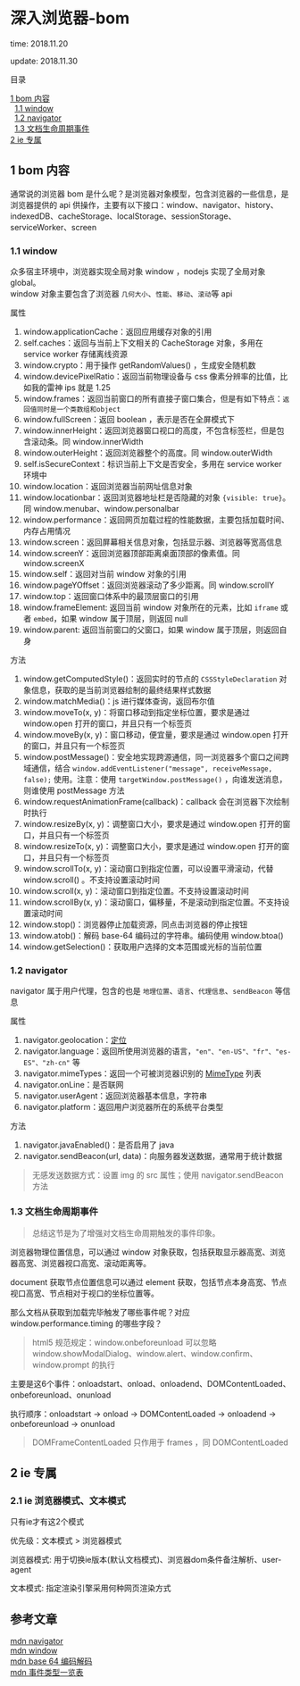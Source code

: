 # 深入浏览器-bom

time: 2018.11.20

update: 2018.11.30

目录

[1 bom 内容](#1-bom-内容)  
&nbsp;&nbsp;[1.1 window](#1.1-window)  
&nbsp;&nbsp;[1.2 navigator](#1.2-navigator)  
&nbsp;&nbsp;[1.3 文档生命周期事件](#1.3-文档生命周期事件)  
[2 ie 专属](#2-ie-专属)

## 1 bom 内容

通常说的浏览器 bom 是什么呢？是浏览器对象模型，包含浏览器的一些信息，是浏览器提供的 api 供操作，主要有以下接口：window、navigator、history、indexedDB、cacheStorage、localStorage、sessionStorage、serviceWorker、screen

### 1.1 window

众多宿主环境中，浏览器实现全局对象 window ，nodejs 实现了全局对象 global。  
window 对象主要包含了浏览器 `几何大小`、`性能`、`移动`、`滚动`等 api

属性

1. window.applicationCache：返回应用缓存对象的引用
2. self.caches：返回与当前上下文相关的 CacheStorage 对象，多用在 service worker 存储离线资源
3. window.crypto：用于操作 getRandomValues() ，生成安全随机数
4. window.devicePixelRatio：返回当前物理设备与 css 像素分辨率的比值，比如我的雷神 ips 就是 1.25
5. window.frames：返回当前窗口的所有直接子窗口集合，但是有如下特点：`返回值同时是一个类数组和object`
6. window.fullScreen：返回 boolean ，表示是否在全屏模式下
7. window.innerHeight：返回浏览器窗口视口的高度，不包含标签栏，但是包含滚动条。同 window.innerWidth
8. window.outerHeight：返回浏览器整个的高度。同 window.outerWidth
9. self.isSecureContext：标识当前上下文是否安全，多用在 service worker 环境中
10. window.location：返回浏览器当前网址信息对象
11. window.locationbar：返回浏览器地址栏是否隐藏的对象 `{visible: true}`。同 window.menubar、window.personalbar
12. window.performance：返回网页加载过程的性能数据，主要包括加载时间、内存占用情况
13. window.screen：返回屏幕相关信息对象，包括显示器、浏览器等宽高信息
14. window.screenY：返回浏览器顶部距离桌面顶部的像素值。同 window.screenX
15. window.self：返回对当前 window 对象的引用
16. window.pageYOffset：返回浏览器滚动了多少距离。同 window.scrollY
17. window.top：返回窗口体系中的最顶层窗口的引用
18. window.frameElement: 返回当前 window 对象所在的元素，比如 `iframe` 或者 `embed`，如果 window 属于顶层，则返回 null
19. window.parent: 返回当前窗口的父窗口，如果 window 属于顶层，则返回自身

方法

1. window.getComputedStyle()：返回实时的节点的 `CSSStyleDeclaration` 对象信息，获取的是当前浏览器绘制的最终结果样式数据
2. window.matchMedia()：js 进行媒体查询，返回布尔值
3. window.moveTo(x, y)：将窗口移动到指定坐标位置，要求是通过 window.open 打开的窗口，并且只有一个标签页
4. window.moveBy(x, y)：窗口移动，便宜量，要求是通过 window.open 打开的窗口，并且只有一个标签页
5. window.postMessage()：安全地实现跨源通信，同一浏览器多个窗口之间跨域通信，结合 `window.addEventListener("message", receiveMessage, false);` 使用。注意：使用 `targetWindow.postMessage()` ，向谁发送消息，则谁使用 postMessage 方法
6. window.requestAnimationFrame(callback)：callback 会在浏览器下次绘制时执行
7. window.resizeBy(x, y)：调整窗口大小，要求是通过 window.open 打开的窗口，并且只有一个标签页
8. window.resizeTo(x, y)：调整窗口大小，要求是通过 window.open 打开的窗口，并且只有一个标签页
9. window.scrollTo(x, y)：滚动窗口到指定位置，可以设置平滑滚动，代替 window.scroll() 。不支持设置滚动时间
10. window.scroll(x, y)：滚动窗口到指定位置。不支持设置滚动时间
11. window.scrollBy(x, y)：滚动窗口，偏移量，不是滚动到指定位置。不支持设置滚动时间
12. window.stop()：浏览器停止加载资源，同点击浏览器的停止按钮
13. window.atob()：解码 base-64 编码过的字符串。编码使用 window.btoa()
14. window.getSelection()：获取用户选择的文本范围或光标的当前位置

### 1.2 navigator

navigator 属于用户代理，包含的也是 `地理位置`、`语言`、`代理信息`、`sendBeacon` 等信息

属性

1. navigator.geolocation：[定位](https://developer.mozilla.org/zh-CN/docs/Web/API/Geolocation/Using_geolocation)
2. navigator.language：返回所使用浏览器的语言，`"en"、"en-US"、"fr"、"es-ES"、"zh-cn"` 等
3. navigator.mimeTypes：返回一个可被浏览器识别的 [MimeType](https://developer.mozilla.org/zh-CN/docs/Web/API/MimeType) 列表
4. navigator.onLine：是否联网
5. navigator.userAgent：返回浏览器基本信息，字符串
6. navigator.platform：返回用户浏览器所在的系统平台类型

方法

1. navigator.javaEnabled()：是否启用了 java
2. navigator.sendBeacon(url, data)：向服务器发送数据，通常用于统计数据

> 无感发送数据方式：设置 img 的 src 属性；使用 navigator.sendBeacon 方法

### 1.3 文档生命周期事件

> 总结这节是为了增强对文档生命周期触发的事件印象。

浏览器物理位置信息，可以通过 window 对象获取，包括获取显示器高宽、浏览器高宽、浏览器视口高宽、滚动距离等。

document 获取节点位置信息可以通过 element 获取，包括节点本身高宽、节点视口高宽、节点相对于视口的坐标位置等。

那么文档从获取到加载完毕触发了哪些事件呢？对应 window.performance.timing 的哪些字段？

> html5 规范规定：window.onbeforeunload 可以忽略 window.showModalDialog、window.alert、window.confirm、window.prompt 的执行

主要是这6个事件：onloadstart、onload、onloadend、DOMContentLoaded、onbeforeunload、onunload

执行顺序：onloadstart -> onload -> DOMContentLoaded -> onloadend -> onbeforeunload -> onunload

> DOMFrameContentLoaded 只作用于 frames ，同 DOMContentLoaded

## 2 ie 专属

### 2.1 ie 浏览器模式、文本模式

只有ie才有这2个模式

优先级：文本模式 > 浏览器模式

浏览器模式: 用于切换ie版本(默认文档模式)、浏览器dom条件备注解析、user-agent

文本模式: 指定渲染引擎采用何种网页渲染方式

## 参考文章

[mdn navigator](https://developer.mozilla.org/zh-CN/docs/Web/API/Navigator)  
[mdn window](https://developer.mozilla.org/zh-CN/docs/Web/API/Window)  
[mdn base 64 编码解码](https://developer.mozilla.org/zh-CN/docs/Web/API/WindowBase64/Base64_encoding_and_decoding)  
[mdn 事件类型一览表](https://developer.mozilla.org/zh-CN/docs/Web/Events)
